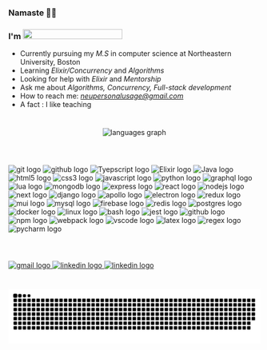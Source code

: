 ### Namaste 🙏🏽

<h3>
  I'm
  <a href="#">
    <img src="./title.png" width="199" height="20" >
  </a>
</h3>

- Currently pursuing my <i>M.S</i> in computer science at Northeastern University, Boston
- Learning <i>Elixir/Concurrency</i> and <i>Algorithms</i>
- Looking for help with <i>Elixir</i> and <i>Mentorship</i>
- Ask me about <i>Algorithms, Concurrency, Full-stack development</i>
- How to reach me: <i>neupersonalusage@gmail.com</i>
- A fact : I like teaching

<h1></h1>

<div align="center">
  <img src="https://github-readme-stats.vercel.app/api/top-langs/?username=noworry-b-still&layout=compact" height="150" alt="languages graph"  />
</div>

<h1></h1>

<br clear="both">
<div align="left">
<img src="https://skillicons.dev/icons?i=git" height="30" alt="git logo"  />
<img src="https://skillicons.dev/icons?i=github" height="30" alt="github logo"  />

<img src="https://skillicons.dev/icons?i=typescript" height="30" alt="Tyepscript logo"  />
<img src="https://skillicons.dev/icons?i=elixir" height="30" alt="Elixir logo"  />
   <img src="https://skillicons.dev/icons?i=java" height="30" alt="Java logo"  />
  <img src="https://skillicons.dev/icons?i=html" height="30" alt="html5 logo"  />
  <img src="https://skillicons.dev/icons?i=css" height="30" alt="css3 logo"  />
  <img src="https://skillicons.dev/icons?i=js" height="30" alt="javascript logo"  />
  <img src="https://skillicons.dev/icons?i=py" height="30" alt="python logo"  />
  <img src="https://skillicons.dev/icons?i=graphql" height="30" alt="graphql logo"  />
  <img src="https://skillicons.dev/icons?i=lua" height="30" alt="lua logo"  />

  <img src="https://skillicons.dev/icons?i=mongodb" height="30" alt="mongodb logo"  />
  <img src="https://skillicons.dev/icons?i=express" height="30" alt="express logo"  />
  <img src="https://skillicons.dev/icons?i=react" height="30" alt="react logo"  />
  <img src="https://cdn.simpleicons.org/nodedotjs/339933" height="30" alt="nodejs logo"  />
  <img src="https://skillicons.dev/icons?i=next" height="30" alt="next logo"  />

  <img src="https://skillicons.dev/icons?i=django" height="30" alt="django logo"  />
  <img src="https://skillicons.dev/icons?i=apollo" height="30" alt="apollo logo"  />
  <img src="https://skillicons.dev/icons?i=electron" height="30" alt="electron logo"  />

  <img src="https://skillicons.dev/icons?i=redux" height="30" alt="redux logo"  />
  <img src="https://skillicons.dev/icons?i=mui" height="30" alt="mui logo"  />
  <img src="https://skillicons.dev/icons?i=mysql" height="30" alt="mysql logo"  />
  <img src="https://skillicons.dev/icons?i=firebase" height="30" alt="firebase logo"  />
  <img src="https://skillicons.dev/icons?i=redis" height="30" alt="redis logo"  />
   <img src="https://skillicons.dev/icons?i=postgres" height="30" alt="postgres logo"  />
  <img src="https://skillicons.dev/icons?i=docker" height="30" alt="docker logo"  />
  <img src="https://skillicons.dev/icons?i=linux" height="30" alt="linux logo"  />
  <img src="https://skillicons.dev/icons?i=bash" height="30" alt="bash logo"  />
  <img src="https://skillicons.dev/icons?i=jest" height="30" alt="jest logo"  />

  <img src="https://skillicons.dev/icons?i=github" height="30" alt="github logo"  />
  <img src="https://cdn.simpleicons.org/npm/CB3837" height="30" alt="npm logo"  />
  <img src="https://skillicons.dev/icons?i=webpack" height="30" alt="webpack logo"  />
  <img src="https://skillicons.dev/icons?i=vscode" height="30" alt="vscode logo"  />
   <img src="https://skillicons.dev/icons?i=latex" height="30" alt="latex logo"  />
    <img src="https://skillicons.dev/icons?i=regex" height="30" alt="regex logo"  />
   
  <img src="https://cdn.jsdelivr.net/gh/devicons/devicon/icons/pycharm/pycharm-original.svg" height="30" alt="pycharm logo"  />

</div>

<h1></h1>
<br clear="both">

  <a href="neupersonalusage@gmail.com" target="_blank">
    <img src="https://img.shields.io/static/v1?message=Gmail&logo=gmail&label=&color=D14836&logoColor=white&labelColor=&style=for-the-badge" height="35" alt="gmail logo"  />
  </a>
  <a href="https://www.linkedin.com/in/dinesh-pandikona" target="_blank">
    <img src="https://img.shields.io/static/v1?message=LinkedIn&logo=linkedin&label=&color=0077B5&logoColor=white&labelColor=&style=for-the-badge" height="35" alt="linkedin logo"  />
  </a>
   <a href="https://stackoverflow.com/users/15069288/dineshpandikona" target="_blank">
    <img src="https://img.shields.io/badge/stack%20overflow-FE7A16?logo=stack-overflow&logoColor=white&style=for-the-badge" height="35" alt="linkedin logo"  />
  </a>

</div>

<h1></h1>

![github-snake](https://raw.githubusercontent.com/lord-cosmos/lord-cosmos/output/github-contribution-grid-snake-dark.svg)
